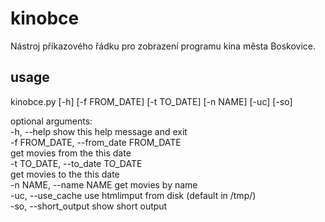 # kinobce  

Nástroj příkazového řádku pro zobrazení programu kina města Boskovice.  

## usage

kinobce.py [-h] [-f FROM_DATE] [-t TO_DATE] [-n NAME] [-uc] [-so]

optional arguments:  
  -h, --help            show this help message and exit  
  -f FROM_DATE, --from_date FROM_DATE  
                        get movies from the this date  
  -t TO_DATE, --to_date TO_DATE  
                        get movies to the this date  
  -n NAME, --name NAME  get movies by name  
  -uc, --use_cache      use htmlimput from disk (default in /tmp/)  
  -so, --short_output   show short output  

